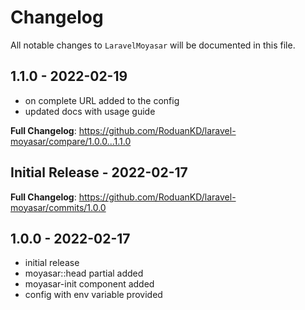 # Changelog

All notable changes to `LaravelMoyasar` will be documented in this file.

## 1.1.0 - 2022-02-19

- on complete URL added to the config
- updated docs with usage guide

**Full Changelog**: https://github.com/RoduanKD/laravel-moyasar/compare/1.0.0...1.1.0

## Initial Release - 2022-02-17

**Full Changelog**: https://github.com/RoduanKD/laravel-moyasar/commits/1.0.0

## 1.0.0 - 2022-02-17

- initial release
- moyasar::head partial added
- moyasar-init component added
- config with env variable provided
